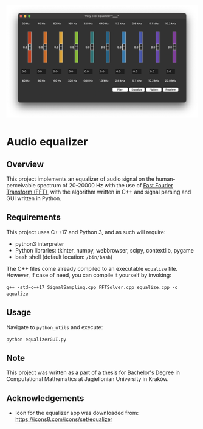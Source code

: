 # ![image](./eqExample.png)
# Audio equalizer
## Overview
This project implements an equalizer of audio signal on the human-perceivable spectrum of 20-20000 Hz with the use of [Fast Fourier Transform (FFT)](https://en.wikipedia.org/wiki/Fast_Fourier_transform), with the algorithm written in C++ and signal parsing and GUI written in Python.
## Requirements
This project uses C++17 and Python 3, and as such will require:
* python3 interpreter
* Python libraries: tkinter, numpy, webbrowser, scipy, contextlib, pygame
* bash shell (default location: `/bin/bash`)

The C++ files come already compiled to an executable `equalize` file. However, if case of need, you can compile it yourself by invoking:

```g++ -std=c++17 SignalSampling.cpp FFTSolver.cpp equalize.cpp -o equalize```

## Usage
Navigate to `python_utils` and execute:

```python equalizerGUI.py```

## Note
This project was written as a part of a thesis for Bachelor's Degree in Computational Mathematics at Jagiellonian University in Kraków.

## Acknowledgements
* Icon for the equalizer app was downloaded from: https://icons8.com/icons/set/equalizer
